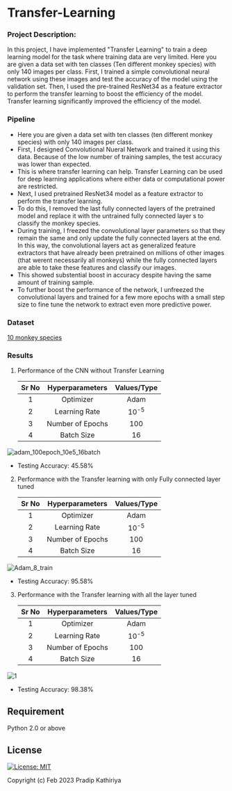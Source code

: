 # Transfer-Learning

### Project Description:

In this project, I have implemented "Transfer Learning" to train a deep learning model for the task where training data are very limited. Here you are given a data set with ten classes (Ten different monkey
species) with only 140 images per class. First, I trained a simple convolutional neural network using these images and test the accuracy of the model
using the validation set. Then, I used the pre-trained ResNet34 as a feature extractor to perform the transfer learning to boost the efficiency of the model.
Transfer learning significantly improved the efficiency of the model.

### Pipeline

- Here you are given a data set with ten classes (ten different monkey species) with only 140 images per class.
- First, I designed Convolutional Nueral Network and trained it using this data. Because of the low number of training samples, the test accuracy
was lower than expected.
- This is where transfer learning can help. Transfer Learning can be used for deep learning applications where either data or computational power are restricted.
- Next, I used pretrained ResNet34 model as a feature extractor to perform the transfer learning.
- To do this, I removed the last fully connected layers of the pretrained model and replace it with the untrained fully connected layer s to classify the
monkey species. 
- During training, I freezed the convolutional layer parameters so that they remain the same and only update the fully connected layers at the end. 
In this way, the convolutional layers act as generalized feature extractors that have already been pretrained on millions of other images (that werent 
necessarily all monkeys) while the fully connected layers are able to take these features and classify our images. 
- This showed substential boost in accuracy despite having the same amount of training sample. 
- To further boost the performance of the network, I unfreezed the convolutional layers and trained for a few more epochs with a small step size to 
fine tune the network to extract even more predictive power.

### Dataset

[10 monkey species](https://www.kaggle.com/slothkong/10-monkey-species/home)

### Results

1. Performance of the CNN without Transfer Learning

      | Sr No |  Hyperparameters | Values/Type |
      |:-----:|:----------------:|:-----------:|
      |   1   |     Optimizer    |     Adam    |
      |   2   |   Learning Rate  |    10<sup>-5</sup>    |
      |   3   | Number of Epochs |     100     |
      |   4   |    Batch Size    |      16     |

![adam_100epoch_10e5_16batch](https://user-images.githubusercontent.com/90370308/216736119-41ea2444-8a91-4406-97ab-63aef84122f4.png)
 - Testing Accuracy: 45.58%
 
 2. Performance with the Transfer learning with only Fully connected layer tuned
 
      | Sr No |  Hyperparameters | Values/Type |
      |:-----:|:----------------:|:-----------:|
      |   1   |     Optimizer    |     Adam    |
      |   2   |   Learning Rate  |    10<sup>-5</sup>    |
      |   3   | Number of Epochs |     100     |
      |   4   |    Batch Size    |      16     |
      
![Adam_8_train](https://user-images.githubusercontent.com/90370308/216736325-226f3dff-5361-4f9e-92c0-23cb65d7ee20.png)
 - Testing Accuracy: 95.58%
 
 3. Performance with the Transfer learning with all the layer tuned
 
      | Sr No |  Hyperparameters | Values/Type |
      |:-----:|:----------------:|:-----------:|
      |   1   |     Optimizer    |     Adam    |
      |   2   |   Learning Rate  |    10<sup>-5</sup>    |
      |   3   | Number of Epochs |     100     |
      |   4   |    Batch Size    |      16     |
 
![1](https://user-images.githubusercontent.com/90370308/216736555-d27fe0e6-7ebb-4c71-9f46-5a15eef78628.png)
- Testing Accuracy: 98.38%

## Requirement
Python 2.0 or above

## License

 [![License: MIT](https://img.shields.io/badge/License-MIT-yellow.svg)](https://opensource.org/licenses/MIT)

Copyright (c) Feb 2023 Pradip Kathiriya
